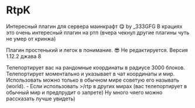 # RtpK
Интересный плагин для сервера маинкрафт 😋 by _333GFG
В крациях это очень интересный плагин на ртп (вчера чекнул другие плагины чуть не умер от кринжа)

Плагин простенький и легок в понимание. 😎
Не редактируется.
Версия 1.12.2 джава 8

Телепортирует вас на рандомные координаты в радиусе 3000 блоков. Телепортирует моментально и указывает в чат координаты и мир.
Использовать можно только в обычном мире советую его называть (world). - Если использовать >/rtp в других мирах (вас телепортирует в обычный мир и предпрудит о запрете)
Ну много чяего можно рассказать лучше увидеть)
